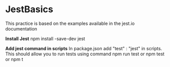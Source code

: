 # JestBasics
This practice is based on the examples available in the jest.io documentation

**Install Jest**
npm install -save-dev jest

**Add jest command in scripts**
In package.json add "test" : "jest" in scripts. This should allow you to run tests using command npm run test or npm test or npm t
